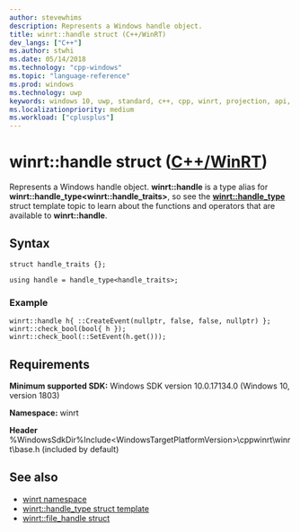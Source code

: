 ```yaml
---
author: stevewhims
description: Represents a Windows handle object.
title: winrt::handle struct (C++/WinRT)
dev_langs: ["C++"]
ms.author: stwhi
ms.date: 05/14/2018
ms.technology: "cpp-windows"
ms.topic: "language-reference"
ms.prod: windows
ms.technology: uwp
keywords: windows 10, uwp, standard, c++, cpp, winrt, projection, api, reference, Windows, handle
ms.localizationpriority: medium
ms.workload: ["cplusplus"]
---
```


# winrt::handle struct ([C++/WinRT](/windows/uwp/cpp-and-winrt-apis/intro-to-using-cpp-with-winrt))
Represents a Windows handle object. **winrt::handle** is a type alias for **winrt::handle_type&lt;winrt::handle_traits&gt;**, so see the [**winrt::handle_type**](handle-type.md) struct template topic to learn about the functions and operators that are available to **winrt::handle**.

## Syntax
```cppwinrt
struct handle_traits {};

using handle = handle_type<handle_traits>;
```

### Example
```cppwinrt
winrt::handle h{ ::CreateEvent(nullptr, false, false, nullptr) };
winrt::check_bool(bool{ h });
winrt::check_bool(::SetEvent(h.get()));
```

## Requirements
**Minimum supported SDK:** Windows SDK version 10.0.17134.0 (Windows 10, version 1803)

**Namespace:** winrt

**Header** %WindowsSdkDir%Include\<WindowsTargetPlatformVersion>\cppwinrt\winrt\base.h (included by default)

## See also 
* [winrt namespace](winrt.md)
* [winrt::handle_type struct template](handle-type.md)
* [winrt::file_handle struct](file-handle.md)
